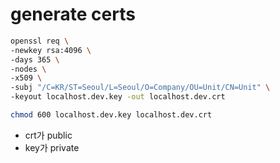 # generate certs
```bash
openssl req \
-newkey rsa:4096 \
-days 365 \
-nodes \
-x509 \
-subj "/C=KR/ST=Seoul/L=Seoul/O=Company/OU=Unit/CN=Unit" \
-keyout localhost.dev.key -out localhost.dev.crt

chmod 600 localhost.dev.key localhost.dev.crt
```

- crt가 public
- key가 private